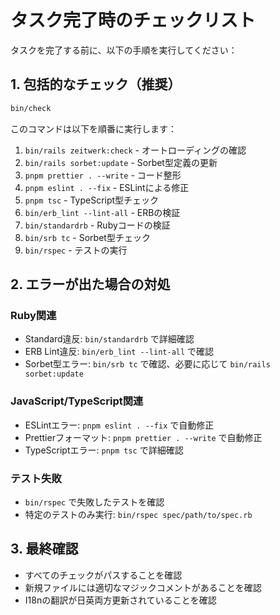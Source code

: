 # タスク完了時のチェックリスト

タスクを完了する前に、以下の手順を実行してください：

## 1. 包括的なチェック（推奨）

```bash
bin/check
```

このコマンドは以下を順番に実行します：

1. `bin/rails zeitwerk:check` - オートローディングの確認
2. `bin/rails sorbet:update` - Sorbet型定義の更新
3. `pnpm prettier . --write` - コード整形
4. `pnpm eslint . --fix` - ESLintによる修正
5. `pnpm tsc` - TypeScript型チェック
6. `bin/erb_lint --lint-all` - ERBの検証
7. `bin/standardrb` - Rubyコードの検証
8. `bin/srb tc` - Sorbet型チェック
9. `bin/rspec` - テストの実行

## 2. エラーが出た場合の対処

### Ruby関連

- Standard違反: `bin/standardrb` で詳細確認
- ERB Lint違反: `bin/erb_lint --lint-all` で確認
- Sorbet型エラー: `bin/srb tc` で確認、必要に応じて `bin/rails sorbet:update`

### JavaScript/TypeScript関連

- ESLintエラー: `pnpm eslint . --fix` で自動修正
- Prettierフォーマット: `pnpm prettier . --write` で自動修正
- TypeScriptエラー: `pnpm tsc` で詳細確認

### テスト失敗

- `bin/rspec` で失敗したテストを確認
- 特定のテストのみ実行: `bin/rspec spec/path/to/spec.rb`

## 3. 最終確認

- すべてのチェックがパスすることを確認
- 新規ファイルには適切なマジックコメントがあることを確認
- I18nの翻訳が日英両方更新されていることを確認
